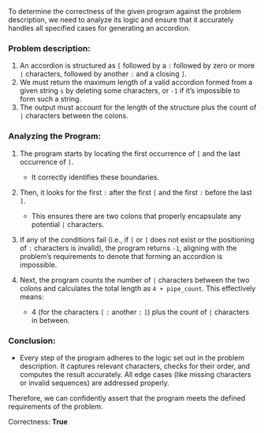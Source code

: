 To determine the correctness of the given program against the problem description, we need to analyze its logic and ensure that it accurately handles all specified cases for generating an accordion.

### Problem description:
1. An accordion is structured as `[` followed by a `:` followed by zero or more `|` characters, followed by another `:` and a closing `]`.
2. We must return the maximum length of a valid accordion formed from a given string `s` by deleting some characters, or `-1` if it’s impossible to form such a string.
3. The output must account for the length of the structure plus the count of `|` characters between the colons.

### Analyzing the Program:
1. The program starts by locating the first occurrence of `[` and the last occurrence of `]`. 
   - It correctly identifies these boundaries.
   
2. Then, it looks for the first `:` after the first `[` and the first `:` before the last `]`.
   - This ensures there are two colons that properly encapsulate any potential `|` characters.

3. If any of the conditions fail (i.e., if `[` or `]` does not exist or the positioning of `:` characters is invalid), the program returns `-1`, aligning with the problem’s requirements to denote that forming an accordion is impossible.

4. Next, the program counts the number of `|` characters between the two colons and calculates the total length as `4 + pipe_count`. This effectively means:
   - 4 (for the characters `[` `:` another `:` `]`) plus the count of `|` characters in between.

### Conclusion:
- Every step of the program adheres to the logic set out in the problem description. It captures relevant characters, checks for their order, and computes the result accurately. All edge cases (like missing characters or invalid sequences) are addressed properly.

Therefore, we can confidently assert that the program meets the defined requirements of the problem.

Correctness: **True**
